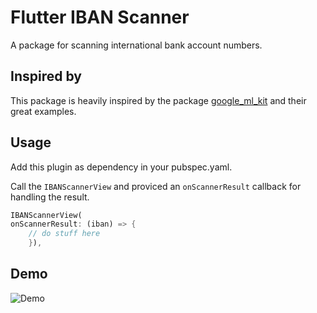 # Flutter IBAN Scanner

A package for scanning international bank account numbers.

## Inspired by

This package is heavily inspired by the package [google_ml_kit](https://pub.dev/packages/google_ml_kit) and their great examples.

## Usage

Add this plugin as dependency in your pubspec.yaml.

Call the `IBANScannerView` and proviced an `onScannerResult` callback for handling the result.

```dart
IBANScannerView(
onScannerResult: (iban) => {
    // do stuff here
    }),
```

## Demo

![Demo](https://github.com/sebastianbuechler/flutter_iban_scanner/blob/master/example/example.gif)